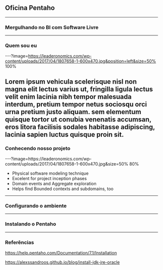 ## Oficina Pentaho
___
### Mergulhando no BI com Software Livre

---
### Quem sou eu 
---?image=https://leaderonomics.com/wp-content/uploads/2017/04/1807658-1-600x470.jpg&position=left&size=50% 100%

Lorem ipsum vehicula scelerisque nisl non magna elit lectus varius ut, fringilla ligula lectus velit enim lacinia nibh tempor malesuada interdum, pretium tempor netus sociosqu orci urna pretium justo aliquam. sem elementum quisque tortor ut conubia venenatis accumsan, eros litora facilisis sodales habitasse adipiscing, lacinia sapien luctus quisque proin sit. 
---
### Conhecendo nosso projeto

<div class="left">
---?image=https://leaderonomics.com/wp-content/uploads/2017/04/1807658-1-600x470.jpg&size=50% 80%
</div>

<div class="right">
<ul>
    <li>Physical software modeling technique</li>
    <li>Excelent for project inception phases</li>
    <li>Domain events and Aggregate exploration</li>
    <li>Helps find Bounded contexts and subdomains, too</li>
</ul>
</div>

--- 
### Configurando o ambiente


--- 
### Instalando o Pentaho

---
### Referências

https://help.pentaho.com/Documentation/7.1/Installation

https://alexssandroos.github.io/blog/install-jdk-jre-oracle
